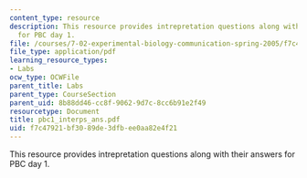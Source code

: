 ```yaml
---
content_type: resource
description: This resource provides intrepretation questions along with their answers
  for PBC day 1.
file: /courses/7-02-experimental-biology-communication-spring-2005/f7c47921bf3089de3dfbee0aa82e4f21_pbc1_interps_ans.pdf
file_type: application/pdf
learning_resource_types:
- Labs
ocw_type: OCWFile
parent_title: Labs
parent_type: CourseSection
parent_uid: 8b88dd46-cc8f-9062-9d7c-8cc6b91e2f49
resourcetype: Document
title: pbc1_interps_ans.pdf
uid: f7c47921-bf30-89de-3dfb-ee0aa82e4f21
---
```

This resource provides intrepretation questions along with their answers for PBC day 1.

